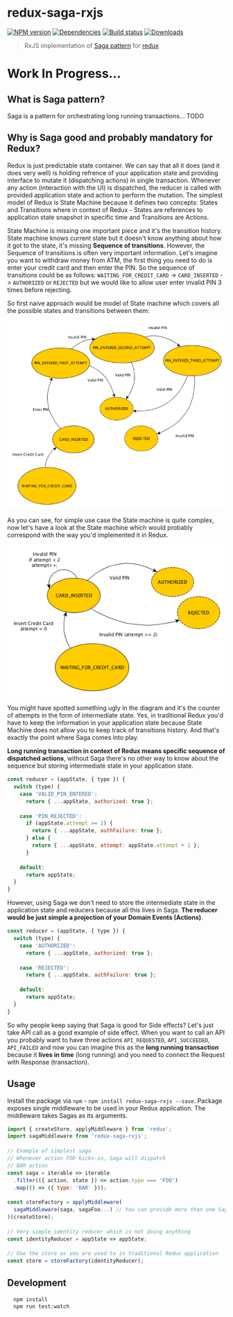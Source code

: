 redux-saga-rxjs
=============

[![NPM version][npm-image]][npm-url]
[![Dependencies][dependencies]][npm-url]
[![Build status][travis-image]][travis-url]
[![Downloads][downloads-image]][downloads-url]


> RxJS implementation of [Saga pattern](https://www.youtube.com/watch?v=xDuwrtwYHu8) for [redux](https://github.com/reactjs/redux)

# Work In Progress...

## What is Saga pattern?
Saga is a pattern for orchestrating long running transactions... TODO

## Why is Saga good and probably mandatory for Redux?
Redux is just predictable state container. We can say that all it does (and it does very well) is holding refrence of your application state and providing interface to mutate it (dispatching actions) in single transaction. Whenever any action (interaction with the UI) is dispatched, the reducer is called with provided application state and action to perform the mutation. The simplest model of Redux is State Machine because it defines two concepts: States and Transitions where in context of Redux - States are references to application state snapshot in specific time and Transitions are Actions.

State Machine is missing one important piece and it's the transition history. State machine knows current state but it doesn't know anything about how it got to the state, it's missing **Sequence of transitions**. However, the Sequence of transitions is often very important information. Let's imagine you want to withdraw money from ATM, the first thing you need to do is enter your credit card and then enter the PIN. So the sequence of transitions could be as follows: `WAITING_FOR_CREDIT_CARD` -> `CARD_INSERTED` -> `AUTHORIZED` or `REJECTED` but we would like to allow user enter invalid PIN 3 times before rejecting.

So first naive approach would be model of State machine which covers all the possible states and transitions between them:

![atm-1](./docs/atm_1.png)

As you can see, for simple use case the State machine is quite complex, now let's have a look at the State machine which would probably correspond with the way you'd implemented it in Redux.

![atm-2](./docs/atm_2.png)

You might have spotted something ugly in the diagram and it's the counter of attempts in the form of intermediate state. Yes, in traditional Redux you'd have to keep the information in your application state because State Machine does not allow you to keep track of transitions history. And that's exactly the point where Saga comes into play.

**Long running transaction in context of Redux means specific sequence of dispatched actions**, without Saga there's no other way to know about the sequence but storing intermediate state in your application state.

```javascript
const reducer = (appState, { type }) {
  switch (type) {
    case 'VALID_PIN_ENTERED':
      return { ...appState, authorized: true };

    case 'PIN_REJECTED':
      if (appState.attempt >= 2) {
        return { ...appState, authFailure: true };
      } else {
        return { ...appState, attempt: appState.attempt + 1 };
      }

    default:
      return appState;
  }
}
```

However, using Saga we don't need to store the intermediate state in the application state and reducers because all this lives in Saga. **The reducer would be just simple a projection of your Domain Events (Actions)**.

```javascript
const reducer = (appState, { type }) {
  switch (type) {
    case 'AUTHORIZED':
      return { ...appState, authorized: true };

    case 'REJECTED':
      return { ...appState, authFailure: true };

    default:
      return appState;
  }
}
```

So why people keep saying that Saga is good for Side effects? Let's just take API call as a good example of side effect. When you want to call an API you probably want to have three actions `API_REQUESTED`, `API_SUCCEEDED`, `API_FAILED` and now you can imagine this as the **long running transaction** because it **lives in time** (long running) and you need to connect the Request with Response (transaction).


## Usage

Install the package via `npm` - `npm install redux-saga-rxjs --save`. Package exposes single middleware to be used in your Redux application. The middleware takes Sagas as its arguments.

```javascript
import { createStore, applyMiddleware } from 'redux';
import sagaMiddleware from 'redux-saga-rxjs';

// Example of simplest saga
// Whenever action FOO kicks-in, Saga will dispatch
// BAR action
const saga = iterable => iterable
  .filter(({ action, state }) => action.type === 'FOO')
  .map(() => ({ type: 'BAR' }));

const storeFactory = applyMiddleware(
  sagaMiddleware(saga, sagaFoo...) // You can provide more than one Saga here
)(createStore);

// Very simple identity reducer which is not doing anything
const identityReducer = appState => appState;

// Use the store as you are used to in traditional Redux application
const store = storeFactory(identityReducer);
```

## Development

```
  npm install
  npm run test:watch
```


[npm-image]: https://img.shields.io/npm/v/redux-saga-rxjs.svg?style=flat-square
[npm-url]: https://npmjs.org/package/redux-saga-rxjs
[travis-image]: https://img.shields.io/travis/salsita/redux-saga-rxjs.svg?style=flat-square
[travis-url]: https://travis-ci.org/salsita/redux-saga-rxjs
[downloads-image]: http://img.shields.io/npm/dm/redux-saga-rxjs.svg?style=flat-square
[downloads-url]: https://npmjs.org/package/redux-saga-rxjs
[dependencies]: https://david-dm.org/salsita/redux-saga-rxjs.svg
